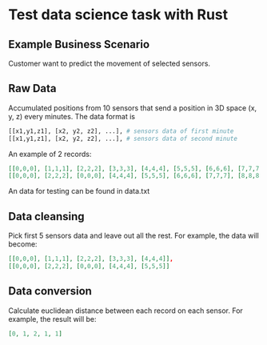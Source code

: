 # Test data science task with Rust
## Example Business Scenario
Customer want to predict the movement of selected sensors.
## Raw Data
Accumulated positions from 10 sensors that send a position in 3D space (x, y, z) every minutes.
The data format is 
```Python
[[x1,y1,z1], [x2, y2, z2], ...], # sensors data of first minute
[[x1,y1,z1], [x2, y2, z2], ...], # sensors data of second minute
```
An example of 2 records:
```JSON
[[0,0,0], [1,1,1], [2,2,2], [3,3,3], [4,4,4], [5,5,5], [6,6,6], [7,7,7], [8,8,8], [9,9,9]],
[[0,0,0], [2,2,2], [0,0,0], [4,4,4], [5,5,5], [6,6,6], [7,7,7], [8,8,8], [9,9,9], [0, 0, 0]]
```
An data for testing can be found in data.txt
## Data cleansing
Pick first 5 sensors data and leave out all the rest.
For example, the data will become:
```JSON
[[0,0,0], [1,1,1], [2,2,2], [3,3,3], [4,4,4]],
[[0,0,0], [2,2,2], [0,0,0], [4,4,4], [5,5,5]]
```
## Data conversion
Calculate euclidean distance between each record on each sensor.
For example, the result will be:
```JSON
[0, 1, 2, 1, 1]
```